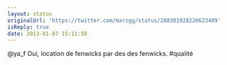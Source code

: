 ```yaml
---
layout: status
originalUrl: 'https://twitter.com/marcgg/status/288301928226623489'
isReply: true
date: 2013-01-07 15:11:50
---
```


@ya_f Oui, location de fenwicks par des des fenwicks. #qualité
